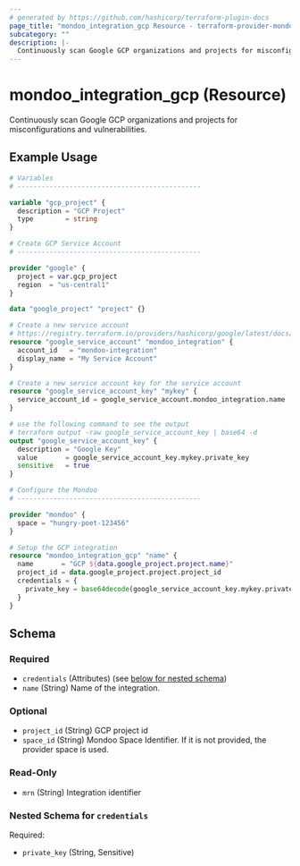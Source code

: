 ```yaml
---
# generated by https://github.com/hashicorp/terraform-plugin-docs
page_title: "mondoo_integration_gcp Resource - terraform-provider-mondoo"
subcategory: ""
description: |-
  Continuously scan Google GCP organizations and projects for misconfigurations and vulnerabilities.
---
```


# mondoo_integration_gcp (Resource)

Continuously scan Google GCP organizations and projects for misconfigurations and vulnerabilities.

## Example Usage

```terraform
# Variables
# ----------------------------------------------

variable "gcp_project" {
  description = "GCP Project"
  type        = string
}

# Create GCP Service Account
# ----------------------------------------------

provider "google" {
  project = var.gcp_project
  region  = "us-central1"
}

data "google_project" "project" {}

# Create a new service account
# https://registry.terraform.io/providers/hashicorp/google/latest/docs/resources/google_service_account_key
resource "google_service_account" "mondoo_integration" {
  account_id   = "mondoo-integration"
  display_name = "My Service Account"
}

# Create a new service account key for the service account
resource "google_service_account_key" "mykey" {
  service_account_id = google_service_account.mondoo_integration.name
}

# use the following command to see the output
# terraform output -raw google_service_account_key | base64 -d
output "google_service_account_key" {
  description = "Google Key"
  value       = google_service_account_key.mykey.private_key
  sensitive   = true
}

# Configure the Mondoo
# ----------------------------------------------

provider "mondoo" {
  space = "hungry-poet-123456"
}

# Setup the GCP integration
resource "mondoo_integration_gcp" "name" {
  name       = "GCP ${data.google_project.project.name}"
  project_id = data.google_project.project.project_id
  credentials = {
    private_key = base64decode(google_service_account_key.mykey.private_key)
  }
}
```

<!-- schema generated by tfplugindocs -->
## Schema

### Required

- `credentials` (Attributes) (see [below for nested schema](#nestedatt--credentials))
- `name` (String) Name of the integration.

### Optional

- `project_id` (String) GCP project id
- `space_id` (String) Mondoo Space Identifier. If it is not provided, the provider space is used.

### Read-Only

- `mrn` (String) Integration identifier

<a id="nestedatt--credentials"></a>
### Nested Schema for `credentials`

Required:

- `private_key` (String, Sensitive)
